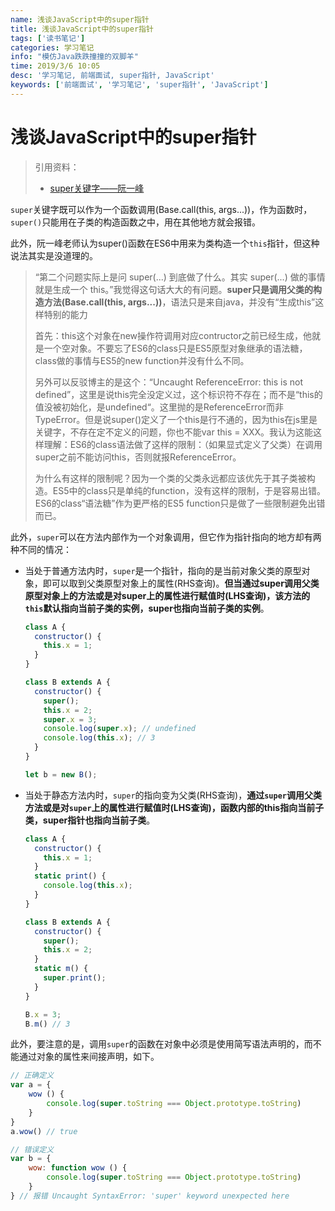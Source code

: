 ```yaml
---
name: 浅谈JavaScript中的super指针
title: 浅谈JavaScript中的super指针
tags: ['读书笔记']
categories: 学习笔记
info: "模仿Java跌跌撞撞的双脚羊"
time: 2019/3/6 10:05
desc: '学习笔记, 前端面试, super指针, JavaScript'
keywords: ['前端面试', '学习笔记', 'super指针', 'JavaScript']
---
```


# 浅谈JavaScript中的super指针

> 引用资料：
>
> - [super关键字——阮一峰](http://es6.ruanyifeng.com/#docs/class-extends#super-%E5%85%B3%E9%94%AE%E5%AD%97)

 `super`关键字既可以作为一个函数调用(Base.call(this, args...))，作为函数时，`super()`只能用在子类的构造函数之中，用在其他地方就会报错。

此外，阮一峰老师认为super()函数在ES6中用来为类构造一个`this`指针，但这种说法其实是没道理的。

  > “第二个问题实际上是问 super(...) 到底做了什么。其实 super(...) 做的事情就是生成一个 this。”我觉得这句话大大的有问题。**super只是调用父类的构造方法(Base.call(this, args...))**，语法只是来自java，并没有“生成this”这样特别的能力
  >
  > 首先：this这个对象在new操作符调用对应contructor之前已经生成，他就是一个空对象。不要忘了ES6的class只是ES5原型对象继承的语法糖，class做的事情与ES5的new function并没有什么不同。
  >
  > 另外可以反驳博主的是这个：“Uncaught ReferenceError: this is not defined”，这里是说this完全没定义过，这个标识符不存在；而不是“this的值没被初始化，是undefined“。这里抛的是ReferenceError而非TypeError。但是说super()定义了一个this是行不通的，因为this在js里是关键字，不存在定不定义的问题，你也不能var this = XXX。我认为这能这样理解：ES6的class语法做了这样的限制：（如果显式定义了父类）在调用super之前不能访问this，否则就报ReferenceError。
  >
  > 为什么有这样的限制呢？因为一个类的父类永远都应该优先于其子类被构造。ES5中的class只是单纯的function，没有这样的限制，于是容易出错。ES6的class“语法糖”作为更严格的ES5 function只是做了一些限制避免出错而已。

此外，`super`可以在方法内部作为一个对象调用，但它作为指针指向的地方却有两种不同的情况：

  - 当处于普通方法内时，`super`是一个指针，指向的是当前对象父类的原型对象，即可以取到父类原型对象上的属性(RHS查询)。**但当通过super调用父类原型对象上的方法或是对super上的属性进行赋值时(LHS查询)，该方法的`this`默认指向当前子类的实例，super也指向当前子类的实例**。

    ```javascript
    class A {
      constructor() {
        this.x = 1;
      }
    }
    
    class B extends A {
      constructor() {
        super();
        this.x = 2;
        super.x = 3;
        console.log(super.x); // undefined
        console.log(this.x); // 3
      }
    }
    
    let b = new B();
    ```

    

  - 当处于静态方法内时，`super`的指向变为父类(RHS查询)，**通过`super`调用父类方法或是对`super`上的属性进行赋值时(LHS查询)，函数内部的this指向当前子类，super指针也指向当前子类**。

    ```javascript
    class A {
      constructor() {
        this.x = 1;
      }
      static print() {
        console.log(this.x);
      }
    }
    
    class B extends A {
      constructor() {
        super();
        this.x = 2;
      }
      static m() {
        super.print();
      }
    }
    
    B.x = 3;
    B.m() // 3
    ```


此外，要注意的是，调用`super`的函数在对象中必须是使用简写语法声明的，而不能通过对象的属性来间接声明，如下。

  ```javascript
  // 正确定义
  var a = {
      wow () {
          console.log(super.toString === Object.prototype.toString)
      }
  }
  a.wow() // true
  
  // 错误定义
  var b = {
      wow: function wow () {
          console.log(super.toString === Object.prototype.toString)
      }
  } // 报错 Uncaught SyntaxError: 'super' keyword unexpected here
  ```

  